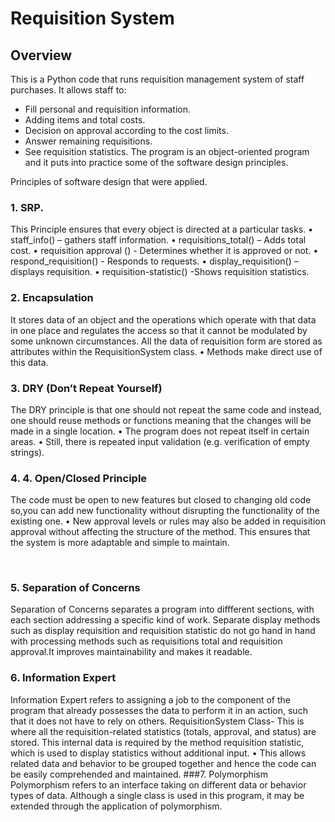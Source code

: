 # Requisition System
## Overview
This is a Python code that runs requisition management system of staff purchases.
It allows staff to:
- Fill personal and requisition information.
- Adding items and  total costs.
- Decision on approval according to the cost limits.
- Answer remaining requisitions.
- See requisition statistics.
The program is an object-oriented program and it puts into practice some of the software design principles.

Principles of software design that were applied.
### 1. SRP.
This Principle ensures that every object is directed at a particular tasks.
•	staff_info() – gathers  staff information.
•	requisitions_total() – Adds   total cost.
•	requisition approval () - Determines whether it is approved or not.
•	respond_requisition() - Responds to requests.
•	display_requisition() – displays requisition.
•	requisition-statistic() -Shows requisition statistics.
 
### 2.  Encapsulation
It stores data of an object and the operations which operate with that data in one place and regulates the access so that it cannot be modulated by some unknown circumstances.
All the data of requisition form are stored as attributes within the RequisitionSystem class.
• Methods make direct use of this data.


### 3. DRY (Don’t Repeat Yourself)
The DRY principle is that one should not repeat the same code and instead, one should reuse methods or functions meaning that the changes will be made in a single location.
• The program does not repeat itself in certain areas.
• Still, there is repeated input validation (e.g. verification of empty strings).

### 4. 4. Open/Closed Principle
  The code must be open to new features but closed to changing old code so,you can add new functionality without disrupting the functionality of the existing one.
• New approval levels or rules may also be added in requisition approval without affecting the structure of the method.
This ensures that the system is more adaptable and simple to maintain.

 
### 5. Separation of Concerns
Separation of Concerns separates a program into diffferent sections, with each section addressing a specific kind of work. 
Separate display methods such as display requisition and requisition statistic do not go hand in hand with processing methods such as requisitions total and requisition approval.It improves maintainability and makes it readable.

### 6. Information Expert
Information Expert refers to assigning a job to the component of the program that already possesses the data to perform it in an action, such that it does not have to rely on others.
RequisitionSystem Class- This is where all the requisition-related statistics (totals, approval, and status) are stored.
This internal data is required by the method requisition statistic, which is used to display statistics without additional input.
• This allows related data and behavior to be grouped together and hence the code can be easily comprehended and maintained.
###7. Polymorphism
Polymorphism refers to an interface taking on different data or behavior types of data.
Although a single class is used in this program, it may be extended through the application of polymorphism.

